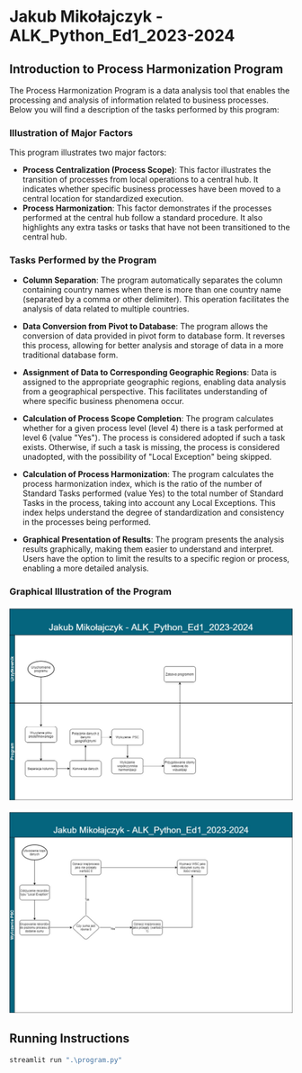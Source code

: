 # Jakub Mikołajczyk - ALK_Python_Ed1_2023-2024

## Introduction to Process Harmonization Program

The Process Harmonization Program is a data analysis tool that enables the processing and analysis of information related to business processes. Below you will find a description of the tasks performed by this program:

### Illustration of Major Factors

This program illustrates two major factors:

- **Process Centralization (Process Scope)**: This factor illustrates the transition of processes from local operations to a central hub. It indicates whether specific business processes have been moved to a central location for standardized execution.
- **Process Harmonization**: This factor demonstrates if the processes performed at the central hub follow a standard procedure. It also highlights any extra tasks or tasks that have not been transitioned to the central hub.

### Tasks Performed by the Program

- **Column Separation**: The program automatically separates the column containing country names when there is more than one country name (separated by a comma or other delimiter). This operation facilitates the analysis of data related to multiple countries.

- **Data Conversion from Pivot to Database**: The program allows the conversion of data provided in pivot form to database form. It reverses this process, allowing for better analysis and storage of data in a more traditional database form.

- **Assignment of Data to Corresponding Geographic Regions**: Data is assigned to the appropriate geographic regions, enabling data analysis from a geographical perspective. This facilitates understanding of where specific business phenomena occur.

- **Calculation of Process Scope Completion**: The program calculates whether for a given process level (level 4) there is a task performed at level 6 (value "Yes"). The process is considered adopted if such a task exists. Otherwise, if such a task is missing, the process is considered unadopted, with the possibility of "Local Exception" being skipped.

- **Calculation of Process Harmonization**: The program calculates the process harmonization index, which is the ratio of the number of Standard Tasks performed (value Yes) to the total number of Standard Tasks in the process, taking into account any Local Exceptions. This index helps understand the degree of standardization and consistency in the processes being performed.

- **Graphical Presentation of Results**: The program presents the analysis results graphically, making them easier to understand and interpret. Users have the option to limit the results to a specific region or process, enabling a more detailed analysis.

### Graphical Illustration of the Program
![Prezentacja](https://github.com/JakubekMik/ALK_Python_Ed1_2023-2024_Jakub_M_Projekt/blob/main/picture/jakub_alk_main.jpg)

![Prezentacja](https://github.com/JakubekMik/ALK_Python_Ed1_2023-2024_Jakub_M_Projekt/blob/main/picture/jakub_alk_psc.jpg)

## Running Instructions

```python
streamlit run ".\program.py" 
